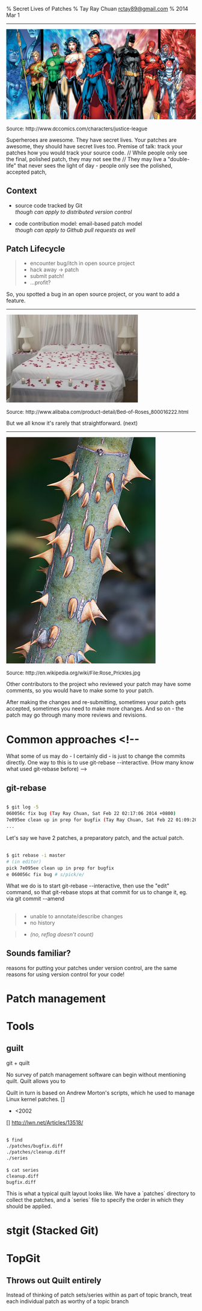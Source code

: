 % Secret Lives of Patches
% Tay Ray Chuan rctay89@gmail.com
% 2014 Mar 1

---

![](images/GalleryChar_1900x900_JusticeLeague_52ab8e54d0a6f0.42170553.jpg)

<p style="font-size: small">Source: http://www.dccomics.com/characters/justice-league</p>

<!-- <div class="notes"> thing doesn't get converted to <aside> -->
<aside class="notes">
Superheroes are awesome. They have secret lives.
Your patches are awesome, they should have secret lives too.
Premise of talk: track your patches how you would track your source code.
// While people only see the final, polished patch, they may not see the 
// They may live a "double-life" that never sees the light of day - people only see the polished, accepted patch, 
</aside>

<!-- about myself, intro, pic of superhero -->

## Context <!-- assumptions -->

- source code tracked by Git  
  _though can apply to distributed version control_

- code contribution model: email-based patch model  
  _though can apply to Github pull requests as well_<!--
examples: Linux kernel, Git, LLVM
-->

## Patch Lifecycle

> * encounter bug/itch in open source project
> * hack away → patch
> * submit patch!
> * ...profit?

<div class="notes">
So, you spotted a bug in an open source project, or you want to add a feature. 
</div>

---

![](images/Bed_of_Roses.jpg_350x350.jpg)

<p style="font-size: small">Source: http://www.alibaba.com/product-detail/Bed-of-Roses_800016222.html</p>

<aside class="notes">
But we all know it's rarely that straightforward. (next)
</aside>

---

![](images/397px-Rose_Prickles.jpg)

<p style="font-size: small">Source: http://en.wikipedia.org/wiki/File:Rose_Prickles.jpg</p>

<!-- bed of roses - straightforward - get it? -->

<aside class="notes">
Other contributors to the project who reviewed your patch may have some comments, so you would have to make some to your patch.

After making the changes and re-submitting, sometimes your patch gets accepted, sometimes you need to make more changes. And so on - the patch may go through many more reviews and revisions.
</aside>

# Common approaches <!--
What some of us may do - I certainly did - is just to change the commits directly. One way to this is to use git-rebase --interactive.
(How many know what used git-rebase before)
-->

## git-rebase

##

```bash
$ git log -5
060056c fix bug (Tay Ray Chuan, Sat Feb 22 02:17:06 2014 +0800)
7e095ee clean up in prep for bugfix (Tay Ray Chuan, Sat Feb 22 01:09:2014 +0800)
...
```

<div class="notes">
Let's say we have 2 patches, a preparatory patch, and the actual patch. 
</div>

##

```bash
$ git rebase -i master
# (in editor)
pick 7e095ee clean up in prep for bugfix
e 060056c fix bug # s/pick/e/
```

<div class="notes">
What we do is to start git-rebase --interactive, then use the "edit" command, so that git-rebase stops at that commit for us to change it, eg. via git commit --amend
</div>

<!--
## manual squash

    $ git diff HEAD > mypatch.diff
    $ add patch text...
-->

## 

> * unable to annotate/describe changes
> * no history
<!--
Those of you who may be familiar with git may say, "but we have the reflog." But I feel the reflog doesn't count.
-->
> * _(no, reflog doesn't count)_

## Sounds familiar?

<div class="notes">
reasons for putting your patches under version control, are the same reasons for using version control for your code!
</div>

# Patch management

# Tools

## guilt

git + quilt

<div class="notes">
No survey of patch management software can begin without mentioning quilt. Quilt allows you to 

Quilt in turn is based on Andrew Morton's scripts, which he used to manage Linux kernel patches. []

- &lt;2002

[] http://lwn.net/Articles/13518/
</div>

##

    $ find
    ./patches/bugfix.diff
    ./patches/cleanup.diff
    ./series

    $ cat series
    cleanup.diff
    bugfix.diff

<div class="notes">
This is what a typical quilt layout looks like. We have a `patches` directory to collect the patches, and a `series` file to specify the order in which they should be applied.
</div>


# stgit (Stacked Git)

# TopGit

## Throws out Quilt entirely

<div class="notes">
Instead of thinking of patch sets/series within as part of topic branch, treat each individual patch as worthy of a topic branch
</div>
